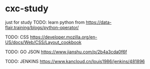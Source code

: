 # cxc-study
just for study
TODO: learn python from
https://data-flair.training/blogs/python-operator/

TODO: CSS
https://developer.mozilla.org/en-US/docs/Web/CSS/Layout_cookbook


TODO: GO JSON
https://www.jianshu.com/p/2b4a3cda0f6f

TODO: JENKINS 
https://www.kancloud.cn/louis1986/jenkins/481896
